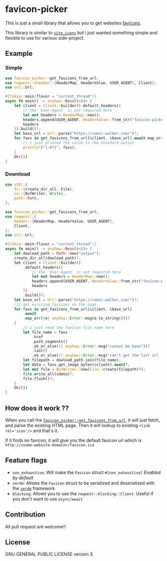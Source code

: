 # favicon-picker

This is just a small library that allows you to get websites [favicons](https://en.wikipedia.org/wiki/Favicon).

This library is similar to [`site_icons`](https://github.com/samdenty/site_icons) but i just wanted something simple and flexible to use for various side-project.

## Example

### Simple

```rust
use favicon_picker::get_favicons_from_url;
use reqwest::{header::{HeaderMap, HeaderValue, USER_AGENT}, Client};
use url::Url;

#[tokio::main(flavor = "current_thread")]
async fn main() -> anyhow::Result<()> {
    let client = Client::builder().default_headers({
        // the `User-Agent` is not required here
        let mut headers = HeaderMap::new();
        headers.append(USER_AGENT, HeaderValue::from_str("favicon-picker/1.0.0")?);
        headers
    }).build()?;
    let base_url = Url::parse("https://comic-walker.com/")?;
    for favs in get_favicons_from_url(&client, &base_url).await.map_err(|e| anyhow::Error::msg(e.to_string()))? {
        // I just printed the value to the standard output
        println!("{:#?}", favs);
    }
    Ok(())
}

```

### Download

```rust
use std::{
    fs::{create_dir_all, File},
    io::{BufWriter, Write},
    path::Path,
};

use favicon_picker::get_favicons_from_url;
use reqwest::{
    header::{HeaderMap, HeaderValue, USER_AGENT},
    Client,
};
use url::Url;

#[tokio::main(flavor = "current_thread")]
async fn main() -> anyhow::Result<()> {
    let dowload_path = Path::new("output");
    create_dir_all(dowload_path)?;
    let client = Client::builder()
        .default_headers({
            // the `User-Agent` is not required here
            let mut headers = HeaderMap::new();
            headers.append(USER_AGENT, HeaderValue::from_str("favicon-picker/1.0.0")?);
            headers
        })
        .build()?;
    let base_url = Url::parse("https://comic-walker.com/")?;
    /// get existing favicons on the page
    for favs in get_favicons_from_url(&client, &base_url)
        .await
        .map_err(|e| anyhow::Error::msg(e.to_string()))?
    {
        // i just need the favicon file name here
        let file_name = favs
            .href
            .path_segments()
            .ok_or_else(|| anyhow::Error::msg("cannot be base"))?
            .last()
            .ok_or_else(|| anyhow::Error::msg("can't get the last url fragments"))?;
        let filepath = dowload_path.join(file_name);
        let data = favs.get_image_bytes(&client).await?;
        let mut file = BufWriter::new(File::create(filepath)?);
        file.write_all(&data)?;
        file.flush()?;
    }
    Ok(())
}
```

## How does it work ??

When you call the [`favicon_picker::get_favicons_from_url`](https://github.com/tonymushah/favicon-picker/blob/main/src/lib.rs#L48), it will just fetch, and parse the existing HTML page. Then it will lookup to existing `<link rel='icon'/>` and that's it.

If it finds no favicon, it will give you the default favicon url which is `http://<some-website-domain>/favicon.ico`

## Feature flags

- `non_exhaustive`: Will make the `Favicon` struct `#[non_exhaustive]` *Enabled by default*
- `serde`: Allows the `Favicon` struct to be serialized and deserialized with the [`serde`](https:/serde.rs) framework
- `blocking`: Allows you to use the `reqwest::blocking::Client`. Useful if you don't want to use `async/await`

## Contribution

All pull request are welcome!!

## License

GNU GENERAL PUBLIC LICENSE version 3
